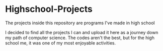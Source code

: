 # Highschool-Projects
The projects inside this repository are programs I've made in high school

I decided to find all the projects I can and upload it here as a journey down my path of computer science. The codes aren't the best, but for the high school me, it was one of my most enjoyable activities. 
